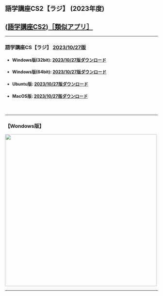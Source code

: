 ## 語学講座CS2【ラジ】 (2023年度)  
## ([語学講座CS2](https://csreviser.github.io/CaptureStream2/))[［類似アプリ］](https://csreviser.github.io/CaptureStream2/application)          

***
### 語学講座CS【ラジ】 [2023/10/27版](https://github.com/CSReviser/Capturestream2-Rad/releases/tag/20231027)                 

   - #### Windows版(32bit): [2023/10/27版ダウンロード](https://github.com/CSReviser/CaptureStream2-Rad/releases/download/20231027/CaptureStream2-Rad-Windows-20231027.zip)                          
   - #### Windows版(64bit): [2023/10/27版ダウンロード](https://github.com/CSReviser/CaptureStream2-Rad/releases/download/20231027/CaptureStream2-Rad-Windows-x64-20231027.zip)    
   - #### Ubuntu版: [2023/10/27版ダウンロード](https://github.com/CSReviser/CaptureStream2-Rad/releases/download/20231027/CaptureStream2-Rad-Ubuntu-qt6-20231027.zip)
   - #### MacOS版: [2023/10/27版ダウンロード](https://github.com/CSReviser/CaptureStream2-Rad/releases/download/20231027/CaptureStream2-Rad-MacOS-20231027.dmg)
　　     
                               
***       
### 【Wondows版】                       
<img src="https://github-production-user-asset-6210df.s3.amazonaws.com/46049273/278784620-bf19a62f-7230-451d-9043-e94bc837d1c4.png" width="500">




***      
<link rel="shortcut icon" type="image/x-icon" href="https://avatars.githubusercontent.com/u/46049273?v=4">
<meta name="twitter:image:src" content="https://avatars.githubusercontent.com/u/46049273?v=4">
